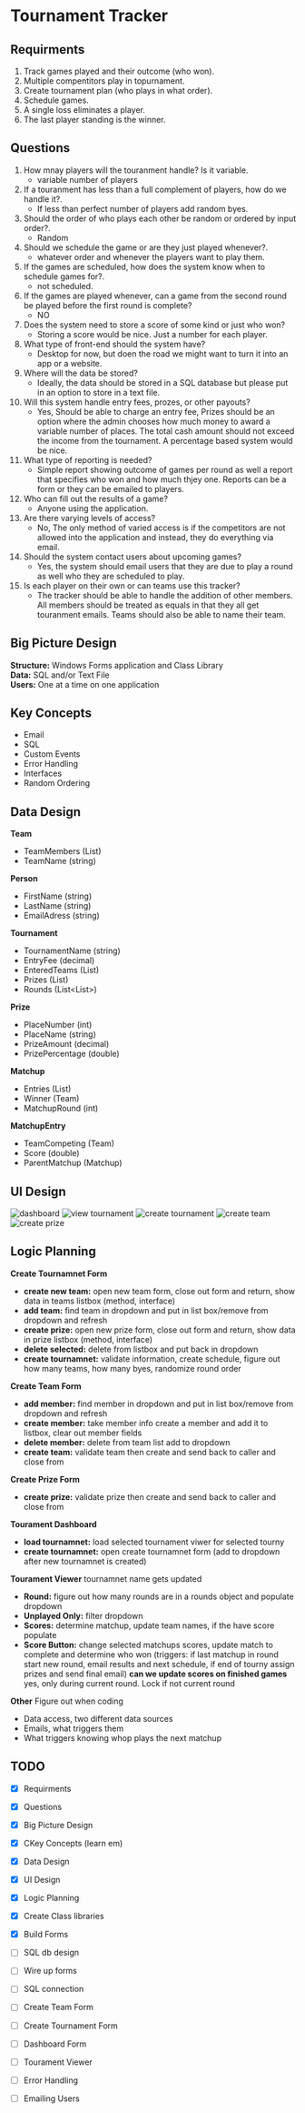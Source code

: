 # Tournament Tracker

## Requirments

1. Track games played and their outcome (who won).<br>
2. Multiple compentitors play in topurnament.<br>
3. Create tournament plan (who plays in what order).<br>
4. Schedule games.<br>
5. A single loss eliminates a player.<br>
6. The last player standing is the winner.<br>

## Questions

1. How mnay players will the touranment handle? Is it variable.<br>
   - variable number of players 
2. If a touranment has less than a full complement of players, how do we handle it?.<br>
   - If less than perfect number of players add random byes.
3. Should the order of who plays each other be random or ordered by input order?.<br>
   - Random
4. Should we schedule the game or are they just played whenever?.<br>
   - whatever order and whenever the players want to play them.
5. If the games are scheduled, how does the system know when to schedule games for?.<br>
   - not scheduled.
6. If the games are played whenever, can a game from the second round be played before the first round is complete?<br>
   - NO
7. Does the system need to store a score of some kind or just who won?<br>
   - Storing a score would be nice. Just a number for each player.
8. What type of front-end should the system have?<br>
   - Desktop for now, but doen the road we might want to turn it into an app or a website.
9. Where will the data be stored?<br>
   - Ideally, the data should be stored in a SQL database but please put in an option to store in a text file.
10. Will this system handle entry fees, prozes, or other payouts?<br>
    - Yes, Should be able to charge an entry fee, Prizes should be an option where the admin chooses how much money to award a variable number of places. The total cash amount should not exceed the income from the tournament. A percentage based system would be nice.
11. What type of reporting is needed?<br>
    - Simple report showing outcome of games per round as well a report that specifies who won and how much thjey one. Reports can be a form or they can be emailed to players.
12. Who can fill out the results of a game?<br>
    - Anyone using the application.
13. Are there varying levels of access?<br>
    - No, The only method of varied access is if the competitors are not allowed into the application and instead, they do everything via email.
14. Should the system contact users about upcoming games?<br>
    - Yes, the system should email users that they are due to play a round as well who they are scheduled to play.
15. Is each player on their own or can teams use this tracker?<br>
    - The tracker should be able to handle the addition of other members. All members should be treated as equals in that they all get touranment emails. Teams should also be able to name their team.
        
## Big Picture Design

**Structure:** Windows Forms application and Class Library<br>
**Data:**      SQL and/or Text File<br>
**Users:**     One at a time on one application<br>

## Key Concepts

- Email
- SQL
- Custom Events
- Error Handling
- Interfaces
- Random Ordering

## Data Design

**Team**<br>
   - TeamMembers (List<Person>)
   - TeamName (string)
   
**Person**<br>
   - FirstName (string)
   - LastName (string)
   - EmailAdress (string)
   
**Tournament**<br>
   - TournamentName (string)
   - EntryFee (decimal)
   - EnteredTeams (List<Team>)
   - Prizes (List<Prize>)
   - Rounds (List<List<Matchup>>)
   
**Prize**<br>
   - PlaceNumber (int)
   - PlaceName (string)
   - PrizeAmount (decimal)
   - PrizePercentage (double)
   
**Matchup**<br>
   - Entries (List<MatchupEntry>)
   - Winner (Team)
   - MatchupRound (int)
   
**MatchupEntry**<br>
   - TeamCompeting (Team)
   - Score (double)
   - ParentMatchup (Matchup)
   
## UI Design
![dashboard](https://github.com/headstomp/CSharp/tree/master/TournamentTracker/images/Dashboard.PNG)
![view tournament](https://github.com/headstomp/CSharp/tree/master/TournamentTracker/images/Tournamnet.PNG)
![create tournament](https://github.com/headstomp/CSharp/tree/master/TournamentTracker/images/CreateTournament.PNG)
![create team](https://github.com/headstomp/CSharp/tree/master/TournamentTracker/images/CreateTeam.PNG)
![create prize](https://github.com/headstomp/CSharp/tree/master/TournamentTracker/images/CreatePrize.PNG)

## Logic Planning

**Create Tournamnet Form**
- **create new team:** open new team form, close out form and return, show data in teams listbox (method, interface)
- **add team:** find team in dropdown and put in list box/remove from dropdown and refresh
- **create prize:** open new prize form, close out form and return, show data in prize listbox (method, interface)
- **delete selected:** delete from listbox and put back in dropdown 
- **create tournamnet:** validate information, create schedule, figure out how many teams, how many byes, randomize round order

**Create Team Form**
- **add member:** find member in dropdown and put in list box/remove from dropdown and refresh
- **create member:** take member info create a member and add it to listbox, clear out member fields
- **delete member:** delete from team list add to dropdown
- **create team:** validate team then create and send back to caller and close from

**Create Prize Form**
- **create prize:** validate prize then create and send back to caller and close from

**Tourament Dashboard**
- **load tournamnet:** load selected tournament viwer for selected tourny
- **create tournamnet:** open create tournamnet form (add to dropdown after new tournamnet is created)

**Tourament Viewer**
tournamnet name gets updated
- **Round:** figure out how many rounds are in a rounds object and populate dropdown
- **Unplayed Only:** filter dropdown
- **Scores:** determine matchup, update team names, if the have score populate
- **Score Button:** change selected matchups scores, update match to complete and determine who won (triggers: if last matchup in round start new round, email results and next schedule, if end of tourny assign prizes and send final email) **can we update scores on finished games** yes, only during current round. Lock if not current round

**Other** Figure out when coding
- Data access, two different data sources
- Emails, what triggers them
- What triggers knowing whop plays the next matchup

## TODO

- [x] Requirments
- [x] Questions
- [x] Big Picture Design
- [x] CKey Concepts (learn em)
- [x] Data Design
- [x] UI Design
- [x] Logic Planning

- [x] Create Class libraries
- [x] Build Forms
- [ ] SQL db design
- [ ] Wire up forms
- [ ] SQL connection
- [ ] Create Team Form
- [ ] Create Tournament Form
- [ ] Dashboard Form
- [ ] Tourament Viewer
- [ ] Error Handling
- [ ] Emailing Users
